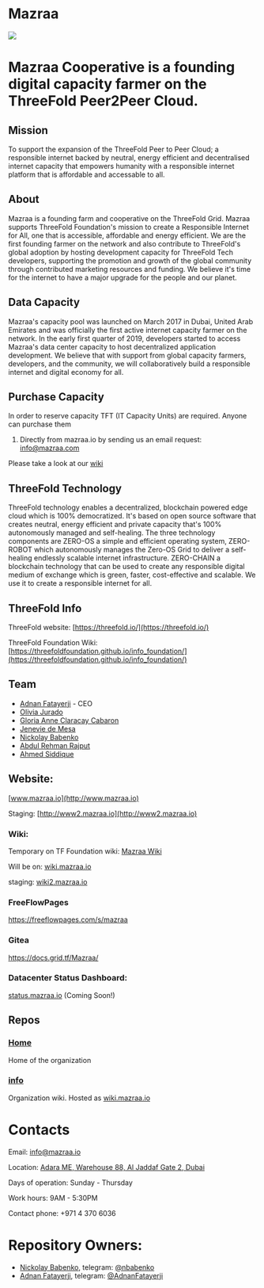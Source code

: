# Mazraa

[![](https://bullsoncryptostreet.com/wp-content/uploads/2018/07/blockchain-technology_fullwidth.jpg)](https://www.mazraa.io/)

# Mazraa Cooperative is a founding digital capacity farmer on the ThreeFold Peer2Peer Cloud.

## Mission

To support the expansion of the ThreeFold Peer to Peer Cloud; a responsible internet backed by neutral, energy efficient and decentralised internet capacity that empowers humanity with a responsible internet platform that is affordable and accessable to all.

## About 
Mazraa is a founding farm and cooperative on the ThreeFold Grid. 
Mazraa supports ThreeFold Foundation's mission to create a Responsible Internet for All, one that is accessible, affordable and energy efficient. We are the first founding farmer on the network and also contribute to ThreeFold's global adoption by hosting development capacity for ThreeFold Tech developers, supporting the promotion and growth of the global community through contributed marketing resources and funding. We believe it's time for the internet to have a major upgrade for the people and our planet.

## Data Capacity
Mazraa's capacity pool was launched on March 2017 in Dubai, United Arab Emirates and was officially the first active internet capacity farmer on the network.  In the early first quarter of 2019, developers started to access Mazraa's data center capacity to host decentralized application development. We believe that with support from global capacity farmers, developers, and the community, we will collaboratively build a responsible internet and digital economy for all.

## Purchase Capacity

In order to reserve capacity TFT (IT Capacity Units) are required. 
Anyone can purchase them 
1. Directly from mazraa.io by sending us an email request: info@mazraa.com

Please take a look at our [wiki](https://threefoldfoundation.github.io/info_tokens/#/how_to_buy/buy_from_exchange)

## ThreeFold Technology
ThreeFold technology enables a decentralized, blockchain powered edge cloud which is 100% democratized. It's based on open source software that creates neutral, energy efficient and private capacity that's 100% autonomously managed and self-healing. The three technology components are ZERO-OS a simple and efficient operating system, ZERO-ROBOT which autonomously manages the Zero-OS Grid to deliver a self-healing endlessly scalable internet infrastructure. ZERO-CHAIN a blockchain technology that can be used to create any responsible digital medium of exchange which is green, faster, cost-effective and scalable. We use it to create a responsible internet for all. 

## ThreeFold Info

ThreeFold website: [https://threefold.io/](https://threefold.io/)

ThreeFold Foundation Wiki: [https://threefoldfoundation.github.io/info_foundation/](https://threefoldfoundation.github.io/info_foundation/)

## Team

* [Adnan Fatayerji](https://www.linkedin.com/in/adnansf/) - CEO
* [Olivia Jurado](https://www.linkedin.com/in/oliviajurado/)
* [Gloria Anne Claracay Cabaron](https://www.linkedin.com/in/gloria-anne-c-9b327b38/)
* [Jenevie de Mesa](https://www.linkedin.com/in/jenevie-de-mesa-757a13102/)
* [Nickolay Babenko](https://www.linkedin.com/in/babenkonickolay/)
* [Abdul Rehman Rajput](https://www.linkedin.com/in/arrajput/)
* [Ahmed Siddique](https://www.linkedin.com/in/ahmed-siddique-a4126a98/)

## Website:

[www.mazraa.io](http://www.mazraa.io)

Staging: [http://www2.mazraa.io](http://www2.mazraa.io)

### Wiki:

Temporary on TF Foundation wiki: [Mazraa Wiki](https://threefoldfoundation.github.io/info_mazraa/)

Will be on: [wiki.mazraa.io](http://wiki.mazraa.io/)

staging: [wiki2.mazraa.io](http://wiki2.mazraa.io)

### FreeFlowPages
https://freeflowpages.com/s/mazraa

### Gitea
https://docs.grid.tf/Mazraa/

### Datacenter Status Dashboard: 
[status.mazraa.io](http://status.mazraa.io) (Coming Soon!)

## Repos

### [Home](https://github.com/mazraa/home)
Home of the organization

### [info](https://github.com/mazraa/info)
Organization wiki. Hosted as [wiki.mazraa.io](http://wiki.mazraa.io/)

# Contacts

Email: [info@mazraa.io](info@mazraa.io)

Location: [Adara ME, Warehouse 88, Al Jaddaf Gate 2, Dubai](https://goo.gl/maps/afQWw2cXSb92)

Days of operation: Sunday - Thursday

Work hours: 9AM - 5:30PM

Contact phone: +971 4 370 6036

# Repository Owners:

* [Nickolay Babenko](https://github.com/nbabenko), telegram: [@nbabenko](http://t.me/nbabenko)
* [Adnan Fatayerji](https://github.com/AdnanFatayerji), telegram: [@AdnanFatayerji](https://t.me/AdnanFatayerji)
